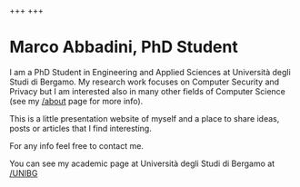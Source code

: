 +++
+++
# Marco Abbadini, PhD Student

I am a PhD Student in Engineering and Applied Sciences at Università degli Studi di Bergamo. My research work focuses on Computer Security and Privacy but I am interested also in many other fields of Computer Science (see my [/about](/about) page for more info).

This is a little presentation website of myself and a place to share ideas, posts or articles that I find interesting.

For any info feel free to contact me.

You can see my academic page at Università degli Studi di Bergamo at [/UNIBG](https://cs.unibg.it/abbadini)
